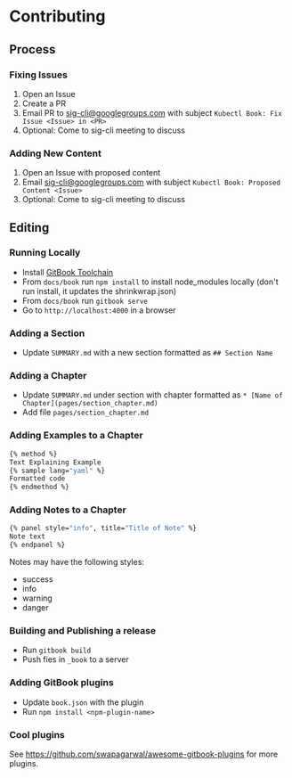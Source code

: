 # Contributing

## Process

### Fixing Issues

1. Open an Issue
2. Create a PR
3. Email PR to sig-cli@googlegroups.com with subject `Kubectl Book: Fix Issue <Issue> in <PR>`
4. Optional: Come to sig-cli meeting to discuss

### Adding New Content

1. Open an Issue with proposed content
2. Email sig-cli@googlegroups.com with subject `Kubectl Book: Proposed Content <Issue>`
3. Optional: Come to sig-cli meeting to discuss

## Editing

### Running Locally

- Install [GitBook Toolchain](https://toolchain.gitbook.com/setup.html)
- From `docs/book` run `npm install`  to install node_modules locally (don't run install, it updates the shrinkwrap.json)
- From `docs/book` run `gitbook serve`
- Go to `http://localhost:4000` in a browser

### Adding a Section

- Update `SUMMARY.md` with a new section formatted as `## Section Name`

### Adding a Chapter

- Update `SUMMARY.md` under section with chapter formatted as `* [Name of Chapter](pages/section_chapter.md)`
- Add file `pages/section_chapter.md`

### Adding Examples to a Chapter

```bash
{% method %}
Text Explaining Example
{% sample lang="yaml" %}
Formatted code
{% endmethod %}
```

### Adding Notes to a Chapter

```bash
{% panel style="info", title="Title of Note" %}
Note text
{% endpanel %}
```

Notes may have the following styles:

- success
- info
- warning
- danger

### Building and Publishing a release

- Run `gitbook build`
- Push fies in `_book` to a server

### Adding GitBook plugins

- Update `book.json` with the plugin
- Run `npm install <npm-plugin-name>`

### Cool plugins

See https://github.com/swapagarwal/awesome-gitbook-plugins for more plugins.
